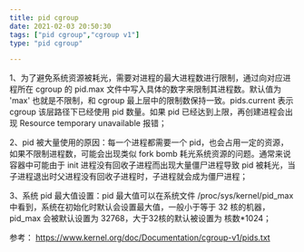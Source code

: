 ```yaml
---
title: pid cgroup
date: 2021-02-03 20:50:30
tags: ["pid cgroup","cgroup v1"]
type: "pid cgroup"

---
```


1、为了避免系统资源被耗光，需要对进程的最大进程数进行限制，通过向对应进程所在 cgroup 的 pid.max 文件中写入具体的数字来限制其进程数。默认值为 'max' 也就是不限制，和 cgroup 最上层中的限制数保持一致。pids.current 表示 cgroup 该层路径下已经使用 pid 数量。如果 pid 已经达到上限，再创建进程会出现 Resource temporary unavailable 报错；

2、pid 被大量使用的原因：每一个进程都需要一个 pid，也会占用一定的资源，如果不限制进程数，可能会出现类似 fork bomb 耗光系统资源的问题。通常来说容器中可能由于 init 进程没有回收子进程而出现大量僵尸进程导致 pid 被耗光，当子进程退出时父进程没有回收子进程时，子进程就会成为僵尸进程；

3、系统 pid 最大值设置：pid 最大值可以在系统文件 /proc/sys/kernel/pid_max 中看到，系统在初始化时默认会设置最大值，一般小于等于 32 核的机器，pid_max 会被默认设置为 32768，大于32核的默认被设置为 核数*1024；



参考：
https://www.kernel.org/doc/Documentation/cgroup-v1/pids.txt
